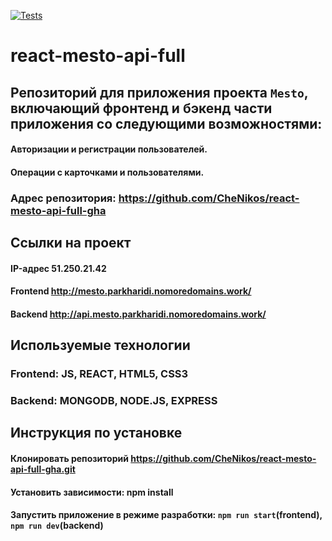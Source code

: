 [![Tests](https://github.com/yandex-praktikum/react-mesto-api-full-gha/actions/workflows/tests.yml/badge.svg)](https://github.com/yandex-praktikum/react-mesto-api-full-gha/actions/workflows/tests.yml)
# react-mesto-api-full
## Репозиторий для приложения проекта `Mesto`, включающий фронтенд и бэкенд части приложения со следующими возможностями: 
#### Авторизации и регистрации пользователей. 
#### Операции с карточками и пользователями.  
  
### Адрес репозитория: https://github.com/CheNikos/react-mesto-api-full-gha

## Ссылки на проект

#### IP-адрес 51.250.21.42

#### Frontend http://mesto.parkharidi.nomoredomains.work/

#### Backend http://api.mesto.parkharidi.nomoredomains.work/

## Используемые технологии

### Frontend: JS, REACT, HTML5, CSS3

### Backend: MONGODB, NODE.JS, EXPRESS

## Инструкция по установке 

#### Клонировать репозиторий https://github.com/CheNikos/react-mesto-api-full-gha.git
#### Установить зависимости: npm install
#### Запустить приложение в режиме разработки: `npm run start`(frontend), `npm run dev`(backend)